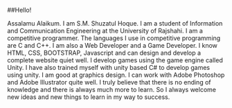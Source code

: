 <!--### Hi there 👋

-->

<!--
**smsh119/smsh119** is a ✨ _special_ ✨ repository because its `README.md` (this file) appears on your GitHub profile.

Here are some ideas to get you started:

- 🔭 I’m currently working on ...
- 🌱 I’m currently learning ...
- 👯 I’m looking to collaborate on ...
- 🤔 I’m looking for help with ...
- 💬 Ask me about ...
- 📫 How to reach me: ...
- 😄 Pronouns: ...
- ⚡ Fun fact: ...
-->

##Hello!

Assalamu Alaikum. I am S.M. Shuzatul Hoque. I am a student of  Information and Communication Engineering at the University of Rajshahi. I am a competitive programmer. The languages I use in competitive programming are C and C++. I am also a Web Developer and a Game Developer. I know HTML, CSS, BOOTSTRAP, Javascript and can design and develop a complete website quiet well. I develop games using the game engine called Unity. I have also trained myself with unity based C# to develop games using unity. I am good at graphics design. I can work with Adobe Photoshop and Adobe Illustrator quite well. I truly believe that there is no ending of knowledge and there is always much more to learn. So I always welcome new ideas and new things to learn in my way to success.
